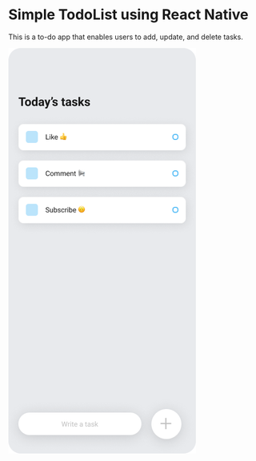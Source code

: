 # Simple TodoList using React Native

<p>
 This is a to-do app that enables users to add, update, and delete tasks.
</p>
<img src="./mockup.png" />
